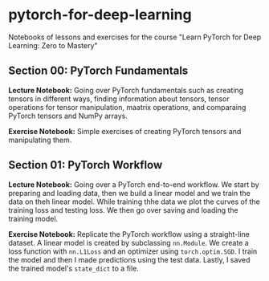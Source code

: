 # pytorch-for-deep-learning
Notebooks of lessons and exercises for the course "Learn PyTorch for Deep Learning: Zero to Mastery"

## Section 00: PyTorch Fundamentals
**Lecture Notebook:** Going over PyTorch fundamentals such as creating tensors in different ways, finding information about tensors, tensor operations for tensor manipulation, maatrix operations, and comparaing PyTorch tensors and NumPy arrays.

**Exercise Notebook:** Simple exercises of creating PyTorch tensors and manipulating them.

## Section 01: PyTorch Workflow
**Lecture Notebook:** Going over a PyTorch end-to-end workflow. We start by preparing and loading data, then we build a linear model and we train the data on theh linear model. While training thhe data we plot the curves of the training loss and testing loss. We then go over saving and loading the training model.

**Exercise Notebook:** Replicate the PyTorch workflow using a straight-line dataset. A linear model is created by subclassing `nn.Module`. We create a loss function with `nn.L1Loss` and an optimizer using `torch.optim.SGD`. I train the model and then I made predictions using the test data. Lastly, I saved the trained model's `state_dict` to a file.
